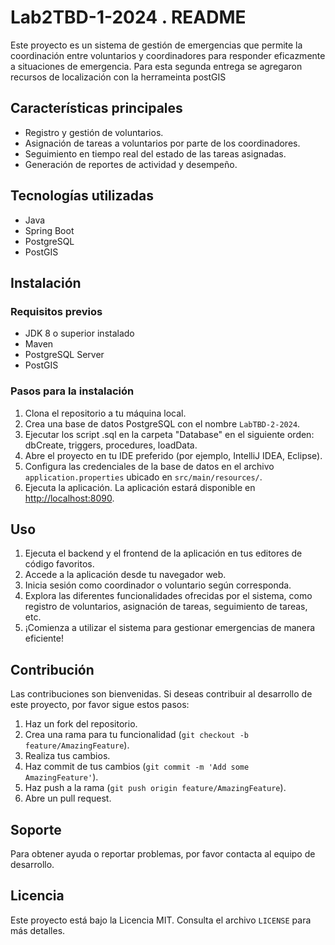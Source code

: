 # Lab2TBD-1-2024 . README
Este proyecto es un sistema de gestión de emergencias que permite la coordinación entre voluntarios y coordinadores para responder eficazmente a situaciones de emergencia. Para esta segunda entrega se agregaron recursos de localización con la herrameinta postGIS

## Características principales

- Registro y gestión de voluntarios.
- Asignación de tareas a voluntarios por parte de los coordinadores.
- Seguimiento en tiempo real del estado de las tareas asignadas.
- Generación de reportes de actividad y desempeño.

## Tecnologías utilizadas

- Java
- Spring Boot
- PostgreSQL 
- PostGIS

## Instalación

### Requisitos previos

- JDK 8 o superior instalado
- Maven
- PostgreSQL Server
- PostGIS

### Pasos para la instalación

1. Clona el repositorio a tu máquina local.
2. Crea una base de datos PostgreSQL con el nombre `LabTBD-2-2024`.
3. Ejecutar los script .sql en la carpeta "Database" en el siguiente orden: dbCreate, triggers, procedures, loadData.
4. Abre el proyecto en tu IDE preferido (por ejemplo, IntelliJ IDEA, Eclipse).
5. Configura las credenciales de la base de datos en el archivo `application.properties` ubicado en `src/main/resources/`.
6. Ejecuta la aplicación. La aplicación estará disponible en [http://localhost:8090](http://localhost:8090).

## Uso

1. Ejecuta el backend y el frontend de la aplicación en tus editores de código favoritos.
2. Accede a la aplicación desde tu navegador web.
3. Inicia sesión como coordinador o voluntario según corresponda.
4. Explora las diferentes funcionalidades ofrecidas por el sistema, como registro de voluntarios, asignación de tareas, seguimiento de tareas, etc.
5. ¡Comienza a utilizar el sistema para gestionar emergencias de manera eficiente!

## Contribución

Las contribuciones son bienvenidas. Si deseas contribuir al desarrollo de este proyecto, por favor sigue estos pasos:

1. Haz un fork del repositorio.
2. Crea una rama para tu funcionalidad (`git checkout -b feature/AmazingFeature`).
3. Realiza tus cambios.
4. Haz commit de tus cambios (`git commit -m 'Add some AmazingFeature'`).
5. Haz push a la rama (`git push origin feature/AmazingFeature`).
6. Abre un pull request.

## Soporte

Para obtener ayuda o reportar problemas, por favor contacta al equipo de desarrollo.

## Licencia

Este proyecto está bajo la Licencia MIT. Consulta el archivo `LICENSE` para más detalles.
